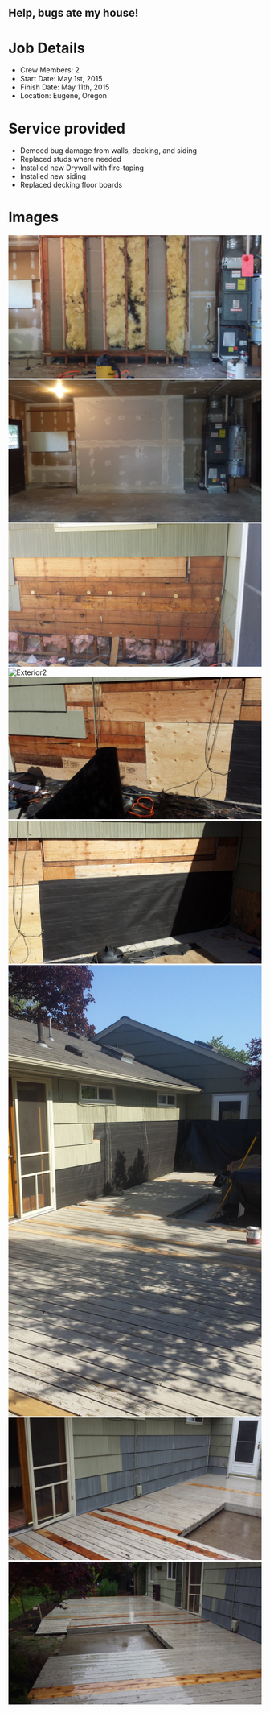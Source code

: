 ## Help, bugs ate my house!

# Job Details
+ Crew Members: 2
+ Start Date: May 1st, 2015
+ Finish Date: May 11th, 2015
+ Location: Eugene, Oregon

# Service provided
+ Demoed bug damage from walls, decking, and siding
+ Replaced studs where needed
+ Installed new Drywall with fire-taping
+ Installed new siding
+ Replaced decking floor boards

# Images
![Interior1](/gallery/eugene-bugdeck/20150501_160338.jpg)
![Interior2](/gallery/eugene-bugdeck/20150501_184542.jpg)
![Exterior1](/gallery/eugene-bugdeck/20150508_114619.jpg)
![Exterior2](/gallery/eugene-bugdeck/20150508_150222.jpg)
![Exterior3](/gallery/eugene-bugdeck/20150508_155915.jpg)
![Exterior4](/gallery/eugene-bugdeck/20150508_155908.jpg)
![Exterior5](/gallery/eugene-bugdeck/20150508_163721.jpg)
![Deck1](/gallery/eugene-bugdeck/20150511_180619.jpg)
![Deck2](/gallery/eugene-bugdeck/20150511_180629.jpg)
